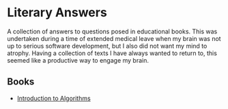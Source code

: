 # Literary Answers
A collection of answers to questions posed in educational books. This was undertaken during a time of extended medical leave when my brain was not up to serious software development, but I also did not want my mind to atrophy. Having a collection of texts I have always wanted to return to, this seemed like a productive way to engage my brain.
## Books
- [Introduction to Algorithms](introduction-to-algorthms/README.md)

